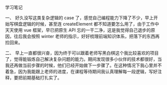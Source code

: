 学习笔记

一、
好久没写这类复杂逻辑的 case 了，感觉自己编程能力下降了不少，早上开始写棋盘逻辑的时候，甚至连 createElement 都不知道要怎么用了，由于工作中天天使用 vue 框架，早已把原生 API 忘的一干二净，这是我觉得自己退步的原因，往后我会按照 winter 老师的指示，好好梳理前端知识体系，把落下的东西再捡回来。

二、
早上一直都很兴奋，因为终于可以跟着老师写黑白棋这个我比较喜欢的项目了，觉得能锻炼自己解决复杂问题的能力。期间发现很多小伙伴的技术都很好，当我还再做当前步骤的时候，他们已经开始做下一步骤了。在这种情况下我心里并不着急，因为我能跟上老师的进度，在课程等待期间我认真理解每一段逻辑，写好注释，要把前期基础打扎实了。

